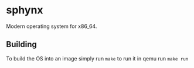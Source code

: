 # sphynx
Modern operating system for x86_64.

## Building
To build the OS into an image simply run `make` to run it in qemu run `make run`
